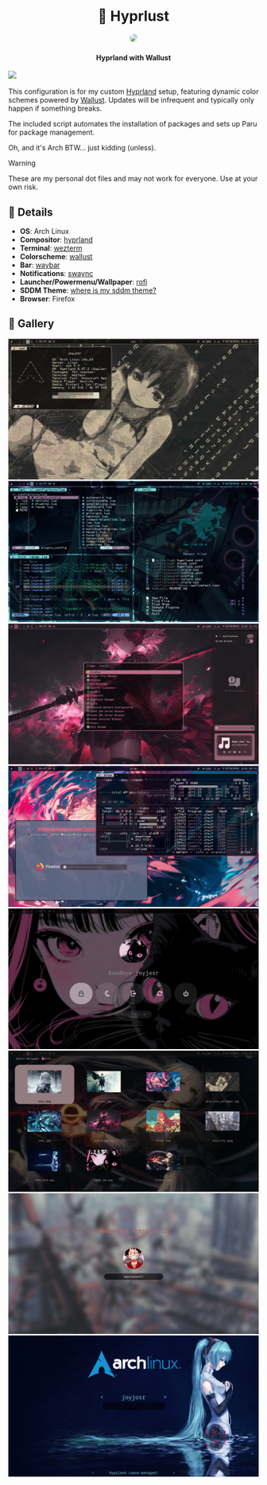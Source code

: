 <h1 align="center">💖 Hyprlust </h1>

<div align="center"><img src="https://i.imgur.com/eRgU57e.jpeg" height="auto" width="175" style="border-radius:50%"></img></div>

<h4 align="center"> Hyprland with Wallust</h4>

<img src="https://raw.githubusercontent.com/catppuccin/catppuccin/main/assets/palette/macchiato.png">

This configuration is for my custom [Hyprland](https://github.com/hyprwm/Hyprland) setup, featuring dynamic color schemes powered by [Wallust](https://codeberg.org/explosion-mental/wallust). Updates will be infrequent and typically only happen if something breaks. 

The included script automates the installation of packages and sets up Paru for package management.

Oh, and it's Arch BTW... just kidding (unless).


> [!WARNING]
> These are my personal dot files and may not work for everyone.
> Use at your own risk.

## 📝 Details

- **OS**: Arch Linux
- **Compositor**: [hyprland](https://github.com/hyprwm/Hyprland)
- **Terminal**: [wezterm](https://github.com/wez/wezterm)
- **Colorscheme**: [wallust](https://codeberg.org/explosion-mental/wallust)
- **Bar**: [waybar](https://github.com/Alexays/Waybar)
- **Notifications**: [swaync](https://github.com/ErikReider/SwayNotificationCenter)
- **Launcher/Powermenu/Wallpaper**: [rofi](https://github.com/lbonn/rofi)
- **SDDM Theme**: [where is my sddm theme?](https://github.com/stepanzubkov/where-is-my-sddm-theme)
- **Browser**: Firefox

## 📸 Gallery
![lain](screenshots/lain.png)
![terminal](screenshots/terminal.png)
![rofi_sway_sc](screenshots/rofi_sway_sc.png)
![btop_ff_sc](screenshots/btop_ff_sc.png)
![rofi_power_sc](screenshots/rofi_power_sc.png)
![rofi_wallpaper_sc](screenshots/rofi_wallpaper_sc.png)
![hyprlock_sc](screenshots/hyprlock_sc.png)
![sddm_sc](screenshots/sddm_sc.png)

